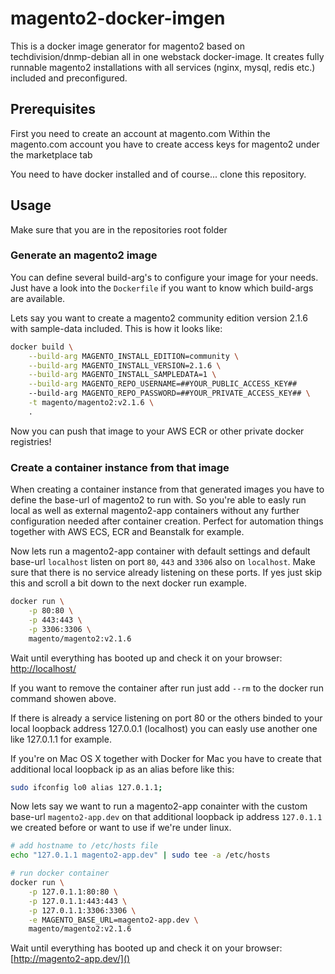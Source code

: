 # magento2-docker-imgen
This is a docker image generator for magento2 based on techdivision/dnmp-debian all in one webstack docker-image. It creates fully runnable magento2 installations with all services (nginx, mysql, redis etc.) included and preconfigured.

## Prerequisites
First you need to create an account at magento.com
Within the magento.com account you have to create access keys for magento2 under the marketplace tab

You need to have docker installed and of course... clone this repository.

## Usage
Make sure that you are in the repositories root folder

### Generate an magento2 image
You can define several build-arg's to configure your image for your needs. Just have a look into the ```Dockerfile``` if you want to know which build-args are available.

Lets say you want to create a magento2 community edition version 2.1.6 with sample-data included. This is how it looks like:
```bash
docker build \
    --build-arg MAGENTO_INSTALL_EDITION=community \
    --build-arg MAGENTO_INSTALL_VERSION=2.1.6 \
    --build-arg MAGENTO_INSTALL_SAMPLEDATA=1 \
    --build-arg MAGENTO_REPO_USERNAME=##YOUR_PUBLIC_ACCESS_KEY##
    --build-arg MAGENTO_REPO_PASSWORD=##YOUR_PRIVATE_ACCESS_KEY## \
    -t magento/magento2:v2.1.6 \
    .
```

Now you can push that image to your AWS ECR or other private docker registries!

### Create a container instance from that image
When creating a container instance from that generated images you have to define the base-url of magento2 to run with. So you're able to easly run local as well as external magento2-app containers without any further configuration needed after container creation.
Perfect for automation things together with AWS ECS, ECR and Beanstalk for example.

Now lets run a magento2-app container with default settings and default base-url ```localhost``` listen on port ```80```, ```443``` and ```3306``` also on ```localhost```. Make sure that there is no service already listening on these ports. If yes just skip this and scroll a bit down to the next docker run example.
```bash
docker run \
    -p 80:80 \
    -p 443:443 \
    -p 3306:3306 \
    magento/magento2:v2.1.6
```
Wait until everything has booted up and check it on your browser:
[http://localhost/]()

If you want to remove the container after run just add ```--rm``` to the docker run command showen above.

If there is already a service listening on port 80 or the others binded to your local loopback address 127.0.0.1 (localhost) you can easly use another one like 127.0.1.1 for example.

If you're on Mac OS X together with Docker for Mac you have to create that additional local loopback ip as an alias before like this:
```bash
sudo ifconfig lo0 alias 127.0.1.1;
```

Now lets say we want to run a magento2-app conainter with the custom base-url ```magento2-app.dev``` on that additional loopback ip address ```127.0.1.1``` we created before or want to use if we're under linux.

```bash
# add hostname to /etc/hosts file
echo "127.0.1.1 magento2-app.dev" | sudo tee -a /etc/hosts

# run docker container
docker run \
    -p 127.0.1.1:80:80 \
    -p 127.0.1.1:443:443 \
    -p 127.0.1.1:3306:3306 \
    -e MAGENTO_BASE_URL=magento2-app.dev \
    magento/magento2:v2.1.6
```
Wait until everything has booted up and check it on your browser:
[http://magento2-app.dev/]()








